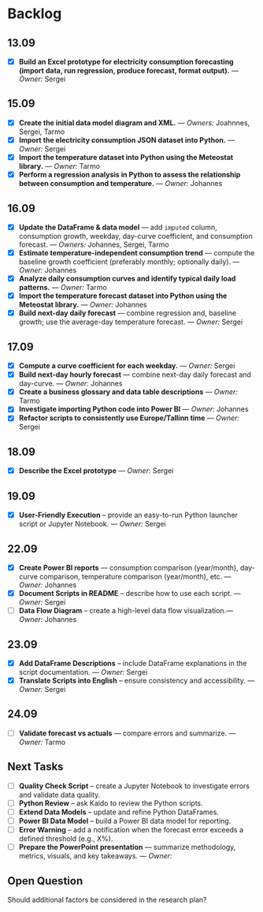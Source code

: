 # Backlog

## 13.09
- [x] **Build an Excel prototype for electricity consumption forecasting (import data, run regression, produce forecast, format output).** — *Owner:* Sergei

## 15.09
- [x] **Create the initial data model diagram and XML.** — *Owners:* Joahnnes, Sergei, Tarmo
- [x] **Import the electricity consumption JSON dataset into Python.** — *Owner:* Sergei
- [x] **Import the temperature dataset into Python using the Meteostat library.** — *Owner:* Tarmo
- [x] **Perform a regression analysis in Python to assess the relationship between consumption and temperature.** — *Owner:* Johannes

## 16.09
- [x] **Update the DataFrame & data model** — add `imputed` column, consumption growth, weekday, day-curve coefficient, and consumption forecast. — *Owners:* Johannes, Sergei, Tarmo
- [x] **Estimate temperature-independent consumption trend** — compute the baseline growth coefficient (preferably monthly; optionally daily). — *Owner:* Johannes
- [x] **Analyze daily consumption curves and identify typical daily load patterns.** — *Owner:* Tarmo
- [x] **Import the temperature forecast dataset into Python using the Meteostat library.** — *Owner:* Johannes
- [x] **Build next-day daily forecast** — combine regression and, baseline growth; use the average-day temperature forecast. — *Owner:* Sergei

## 17.09
- [x] **Compute a curve coefficient for each weekday.** — *Owner:* Sergei
- [x] **Build next-day hourly forecast** — combine next-day daily forecast and day-curve. — *Owner:* Johannes
- [x] **Create a business glossary and data table descriptions** — *Owner:* Tarmo
- [x] **Investigate importing Python code into Power BI** — *Owner:* Johannes
- [x] **Refactor scripts to consistently use Europe/Tallinn time** — *Owner:* Sergei

## 18.09
- [x] **Describe the Excel prototype** — *Owner:* Sergei

## 19.09
- [x] **User-Friendly Execution** – provide an easy-to-run Python launcher script or Jupyter Notebook. — *Owner:* Sergei

## 22.09
- [x] **Create Power BI reports** — consumption comparison (year/month), day-curve comparison, temperature comparison (year/month), etc. — *Owner:* Johannes
- [x] **Document Scripts in README** – describe how to use each script. — *Owner:* Sergei
- [ ] **Data Flow Diagram** – create a high-level data flow visualization.— *Owner:* Johannes

## 23.09
- [x] **Add DataFrame Descriptions** – include DataFrame explanations in the script documentation.  — *Owner:* Sergei
- [x] **Translate Scripts into English** – ensure consistency and accessibility.  — *Owner:* Sergei

## 24.09
- [ ] **Validate forecast vs actuals** — compare errors and summarize. — *Owner:* Tarmo


## Next Tasks  

- [ ] **Quality Check Script** – create a Jupyter Notebook to investigate errors and validate data quality.  
- [ ] **Python Review** – ask Kaido to review the Python scripts.  
- [ ] **Extend Data Models** – update and refine Python DataFrames.  
- [ ] **Power BI Data Model** – build a Power BI data model for reporting.  
- [ ] **Error Warning** – add a notification when the forecast error exceeds a defined threshold (e.g., X%).  
- [ ] **Prepare the PowerPoint presentation** — summarize methodology, metrics, visuals, and key takeaways. — *Owner:*

## Open Question  
Should additional factors be considered in the research plan?  
